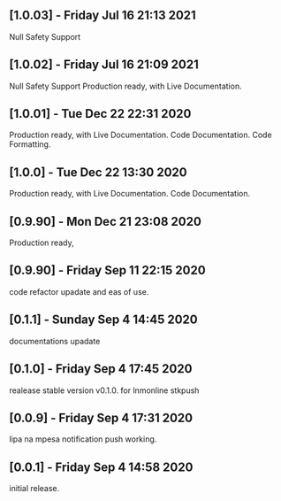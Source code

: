 ## [1.0.03] - Friday Jul 16 21:13 2021
Null Safety Support
## [1.0.02] - Friday Jul 16 21:09 2021
Null Safety Support
Production ready, with Live Documentation.
## [1.0.01] - Tue Dec 22 22:31 2020
Production ready, with Live Documentation.
Code Documentation.
Code Formatting.
## [1.0.0] - Tue Dec 22 13:30 2020
Production ready, with Live Documentation.
Code Documentation.
## [0.9.90] - Mon Dec 21 23:08 2020
Production ready,
## [0.9.90] - Friday Sep 11 22:15 2020
code refactor upadate and eas of use.

## [0.1.1] - Sunday Sep 4 14:45 2020
documentations upadate

## [0.1.0] - Friday Sep 4 17:45 2020
realease stable version v0.1.0. for lnmonline stkpush

## [0.0.9] - Friday Sep 4 17:31 2020
lipa na mpesa notification push working.

## [0.0.1] - Friday Sep 4 14:58 2020
initial release.